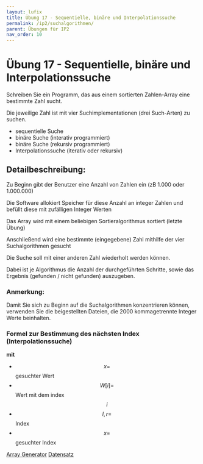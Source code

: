 ```yaml
---
layout: lufix
title: Übung 17 - Sequentielle, binäre und Interpolationssuche
permalink: /ip2/suchalgorithmen/
parent: Übungen für IP2
nav_order: 10
---
```


# Übung 17 - Sequentielle, binäre und Interpolationssuche

Schreiben Sie ein Programm, das aus einem sortierten Zahlen-Array eine bestimmte Zahl sucht.

Die jeweilige Zahl ist mit vier Suchimplementationen (drei Such-Arten) zu suchen.

- sequentielle Suche
- binäre Suche (interativ programmiert)
- binäre Suche (rekursiv programmiert)
- Interpolationssuche (iterativ oder rekursiv)

## Detailbeschreibung:

Zu Beginn gibt der Benutzer eine Anzahl von Zahlen ein (zB 1.000 oder 1.000.000)

Die Software allokiert Speicher für diese Anzahl an integer Zahlen und befüllt diese mit zufälligen Integer Werten

Das Array wird mit einem beliebigen Sortieralgorithmus sortiert (letzte Übung)

Anschließend wird eine bestimmte (eingegebene) Zahl mithilfe der vier Suchalgorithmen gesucht

Die Suche soll mit einer anderen Zahl wiederholt werden können.

Dabei ist je Algorithmus die Anzahl der durchgeführten Schritte, sowie das Ergebnis (gefunden / nicht gefunden) auszugeben.

### Anmerkung:

Damit Sie sich zu Beginn auf die Suchalgorithmen konzentrieren können, verwenden Sie die beigestellten Dateien, die 2000 kommagetrennte Integer Werte beinhalten.

### Formel zur Bestimmung des nächsten Index (Interpolationssuche)

<script type="math/tex; mode=display">
  \frac{x-l}{w-W[l]} = \frac{r - l}{W[r] - W[l]}\\[1em]
  x = l + \frac{w - W[l]}{W[r] - W[l]} \cdot (r - l)\\[1em]
</script>

**mit**

- $$x =$$ gesuchter Wert
- $$W[i] =$$ Wert mit dem index $$i$$
- $$l,r =$$ Index
- $$x =$$ gesuchter Index

[Array Generator](https://github.com/lufixSch/ece-ip-uebungen/tree/main/ip2/17-suchalgorithmen/vorlage)
[Datensatz](https://github.com/lufixSch/ece-ip-uebungen/tree/main/ip2/17-suchalgorithmen)
